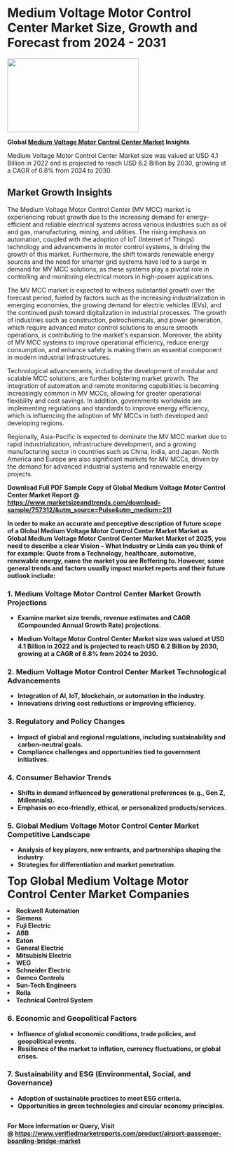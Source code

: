 <H1>Medium Voltage Motor Control Center Market Size, Growth and Forecast from 2024 - 2031</H1><img class="aligncenter size-medium wp-image-584254" src="https://thirdeyenews.in/wp-content/uploads/2024/09/Global-Market-Research-300x168.jpeg" alt="" width="300" height="168" /><p><strong>Global&nbsp;<a href="https://www.marketsizeandtrends.com/download-sample/757312/&amp;utm_source=Pulse&amp;utm_medium=211">Medium Voltage Motor Control Center Market</a> Insights</strong></p><p>Medium Voltage Motor Control Center Market size was valued at USD 4.1 Billion in 2022 and is projected to reach USD 6.2 Billion by 2030, growing at a CAGR of 6.8% from 2024 to 2030.</p><p><h2>Market Growth Insights</h2> <p>The Medium Voltage Motor Control Center (MV MCC) market is experiencing robust growth due to the increasing demand for energy-efficient and reliable electrical systems across various industries such as oil and gas, manufacturing, mining, and utilities. The rising emphasis on automation, coupled with the adoption of IoT (Internet of Things) technology and advancements in motor control systems, is driving the growth of this market. Furthermore, the shift towards renewable energy sources and the need for smarter grid systems have led to a surge in demand for MV MCC solutions, as these systems play a pivotal role in controlling and monitoring electrical motors in high-power applications.</p> <p><strong></strong></p> <p>The MV MCC market is expected to witness substantial growth over the forecast period, fueled by factors such as the increasing industrialization in emerging economies, the growing demand for electric vehicles (EVs), and the continued push toward digitalization in industrial processes. The growth of industries such as construction, petrochemicals, and power generation, which require advanced motor control solutions to ensure smooth operations, is contributing to the market's expansion. Moreover, the ability of MV MCC systems to improve operational efficiency, reduce energy consumption, and enhance safety is making them an essential component in modern industrial infrastructures.</p> <p>Technological advancements, including the development of modular and scalable MCC solutions, are further bolstering market growth. The integration of automation and remote monitoring capabilities is becoming increasingly common in MV MCCs, allowing for greater operational flexibility and cost savings. In addition, governments worldwide are implementing regulations and standards to improve energy efficiency, which is influencing the adoption of MV MCCs in both developed and developing regions.</p> <p>Regionally, Asia-Pacific is expected to dominate the MV MCC market due to rapid industrialization, infrastructure development, and a growing manufacturing sector in countries such as China, India, and Japan. North America and Europe are also significant markets for MV MCCs, driven by the demand for advanced industrial systems and renewable energy projects.</p> <p><strong></p><p><span class=""><strong>Download Full PDF Sample Copy of Global Medium Voltage Motor Control Center Market Report</strong> @ <a href="https://www.marketsizeandtrends.com/download-sample/757312/&amp;utm_source=Pulse&amp;utm_medium=211" target="_blank">https://www.marketsizeandtrends.com/download-sample/757312/&amp;utm_source=Pulse&amp;utm_medium=211</a></span></p><p>In order to make an accurate and perceptive description of future scope of a Global&nbsp;Medium Voltage Motor Control Center Market Market as Global&nbsp;Medium Voltage Motor Control Center Market Market of 2025, you need to describe a clear Vision &ndash; What Industry or Linda can you think of for example: Quote from a Technology, healthcare, automotive, renewable energy, name the market you are Reffering to. However, some general trends and factors usually impact market reports and their future outlook include:</p><h3>1.&nbsp;<strong>Medium Voltage Motor Control Center Market Growth Projections</strong></h3><ul><li>Examine market size trends, revenue estimates and CAGR (Compounded Annual Growth Rate) projections.</li><li><p>Medium Voltage Motor Control Center Market size was valued at USD 4.1 Billion in 2022 and is projected to reach USD 6.2 Billion by 2030, growing at a CAGR of 6.8% from 2024 to 2030.</p></li></ul><h3>2.&nbsp;<strong>Medium Voltage Motor Control Center Market Technological Advancements</strong></h3><ul><li>Integration of AI, IoT, blockchain, or automation in the industry.</li><li>Innovations driving cost reductions or improving efficiency.</li></ul><h3>3.&nbsp;<strong>Regulatory and Policy Changes</strong></h3><ul><li>Impact of global and regional regulations, including sustainability and carbon-neutral goals.</li><li>Compliance challenges and opportunities tied to government initiatives.</li></ul><h3>4.&nbsp;<strong>Consumer Behavior Trends</strong></h3><ul><li>Shifts in demand influenced by generational preferences (e.g., Gen Z, Millennials).</li><li>Emphasis on eco-friendly, ethical, or personalized products/services.</li></ul><h3>5.&nbsp;<strong>Global Medium Voltage Motor Control Center Market Competitive Landscape</strong></h3><ul><li>Analysis of key players, new entrants, and partnerships shaping the industry.</li><li>Strategies for differentiation and market penetration.</li></ul><p data-pm-slice="1 1 []"><span style="color: inherit; font-family: inherit; font-size: 25px;">Top Global Medium Voltage Motor Control Center Market Companies</span></p><div class="" data-test-id=""><p><li>Rockwell Automation</li><li> Siemens</li><li> Fuji Electric</li><li> ABB</li><li> Eaton</li><li> General Electric</li><li> Mitsubishi Electric</li><li> WEG</li><li> Schneider Electric</li><li> Gemco Controls</li><li> Sun-Tech Engineers</li><li> Rolla</li><li> Technical Control System</li></p></div><h3>6.&nbsp;<strong>Economic and Geopolitical Factors</strong></h3><ul><li>Influence of global economic conditions, trade policies, and geopolitical events.</li><li>Resilience of the market to inflation, currency fluctuations, or global crises.</li></ul><h3>7.&nbsp;<strong>Sustainability and ESG (Environmental, Social, and Governance)</strong></h3><ul><li>Adoption of sustainable practices to meet ESG criteria.</li><li>Opportunities in green technologies and circular economy principles.</li></ul><h2><strong style="font-size: 14px;">For More Information or Query, Visit @&nbsp;</strong><a style="background-color: #ffffff; font-size: 14px;" href="https://www.marketsizeandtrends.com/report/medium-voltage-motor-control-center-market/" target="_blank">https://www.verifiedmarketreports.com/product/airport-passenger-boarding-bridge-market</a></h2>
